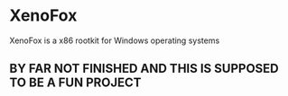 # XenoFox
XenoFox is a x86 rootkit for Windows operating systems

## BY FAR NOT FINISHED AND THIS IS SUPPOSED TO BE A FUN PROJECT
